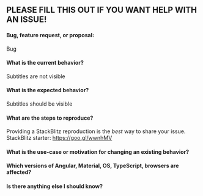 ## PLEASE FILL THIS OUT IF YOU WANT HELP WITH AN ISSUE!

#### Bug, feature request, or proposal: 
Bug


#### What is the current behavior?
Subtitles are not visible


#### What is the expected behavior?
Subtitles should be visible


#### What are the steps to reproduce?
Providing a StackBlitz reproduction is the *best* way to share your issue. <br/>
StackBlitz starter: https://goo.gl/wwnhMV<br/>



#### What is the use-case or motivation for changing an existing behavior?



#### Which versions of Angular, Material, OS, TypeScript, browsers are affected?



#### Is there anything else I should know?


